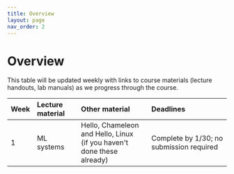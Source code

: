 ```yaml
---
title: Overview
layout: page
nav_order: 2
---
```


# Overview

This table will be updated weekly with links to course materials (lecture handouts, lab manuals) as we progress through the course.

| Week | Lecture material | Other material | Deadlines |
|:-----|:-----------------|:---------------|:----------|
| 1    |  ML systems | Hello, Chameleon and Hello, Linux <br> (if you haven't done these already) | Complete by 1/30; no submission required |


